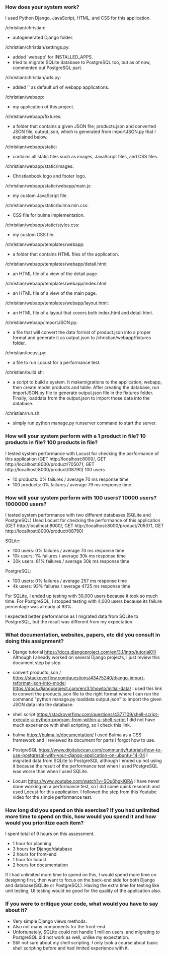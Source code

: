 ### How does your system work?
I used Python Django, JavaScript, HTML, and CSS for this application.

/christian/christian:
- autogenerated Django folder.

/christian/christian/settings.py:
- added 'webapp' for INSTALLED_APPS.
- tried to migrate SQLite database to PostgreSQL too, but as of now, commented out PostgreSQL part.

/christian/christian/urls.py:
- added '' as default url of webapp applications.

/christian/webapp:
- my application of this project.

/christian/webapp/fixtures:
- a folder that contains a given JSON file; products.json and converted JSON file, output.json, which is generated from importJSON.py that I explained below.

/christian/webapp/static:
- contains all static files such as images, JavaScript files, and CSS files.

/christian/webapp/static/images:
- Christianbook logo and footer logo.

/christian/webapp/static/webapp/main.js:
- my custom JavaScript file.

/christian/webapp/static/bulma.min.css:
- CSS file for bulma implementation.

/christian/webapp/static/styles.css:
- my custom CSS file.

/christian/webapp/templates/webapp:
- a folder that contains HTML files of the application.

/christian/webapp/templates/webapp/detail.html:
- an HTML file of a view of the detail page.

/christian/webapp/templates/webapp/index.html:
- an HTML file of a view of the main page.

/christian/webapp/templates/webapp/layout.html:
- an HTML file of a layout that covers both index.html and detail.html.

/christian/webapp/importJSON.py:
- a file that will convert the data format of product.json into a proper format and generate it as output.json to /christian/webapp/fixtures folder.

/christian/locust.py:
- a file to run Locust for a performance test.

/christian/build.sh:
- a script to build a system. It makemigrations to the application, webapp, then create model products and table.
After creating the database, run importJSON.py file to generate output.json file in the fixtures folder. Finally, loaddata from the output.json to import those data into the database.

/christian/run.sh:
- simply run python manage.py runserver command to start the server.




### How will your system perform with a 1 product in file? 10 products in file? 100 products in file?
I tested system performance with Locust for checking the performance of this application (GET http://localhost:8000/, GET http://localhost:8000/product/705071, GET http://localhost:8000/product/08790)
100 users
- 10 products: 0% failures / average 70 ms response time
- 100 products: 0% failures / average 79 ms response time



### How will your system perform with 100 users? 10000 users? 1000000 users?
I tested system performance with two different databases (SQLite and PostgreSQL)
Used Locust for checking the performance of this application (GET http://localhost:8000/, GET http://localhost:8000/product/705071, GET http://localhost:8000/product/08790)

SQLite:
- 100 users: 0% failures / average 70 ms response time
- 10k users: 1% failures / average 30k ms response time
- 30k users: 61% failures / average 30k ms response time

PostgreSQL:
- 100 users: 0% failures / average 257 ms response time
- 4k users: 93% failures / average 4725 ms response time

For SQLite, I ended up testing with 30,000 users because it took so much time.
For PostgreSQL, I stopped testing with 4,000 users because its failure percentage was already at 93%.

I expected better performance as I migrated data from SQLite to PostgreSQL, but the result was different from my expectation.


### What documentation, websites, papers, etc did you consult in doing this assignment?
- Django tutorial
https://docs.djangoproject.com/en/3.1/intro/tutorial01/
Although I already worked on several Django projects, I just review this document step by step.

- convert products.json / 
https://stackoverflow.com/questions/43475240/django-import-reformat-json-into-model
https://docs.djangoproject.com/en/3.1/howto/initial-data/
I used this link to convert the products.json file to the right format where I can run the command "python manage.py loaddata output.json" to import the given JSON data into the database.

- shell script
https://stackoverflow.com/questions/4377109/shell-script-execute-a-python-program-from-within-a-shell-script
I did not have much experience with shell scripting, so I check this link.

- bulma
https://bulma.io/documentation/
I used Bulma as a CSS framework and I reviewed its document for parts I forgot how to use.

- PostgreSQL
https://www.digitalocean.com/community/tutorials/how-to-use-postgresql-with-your-django-application-on-ubuntu-14-04
I migrated data from SQLite to PostgreSQL although I ended up not using it because the result of the performance test when I used PostgreSQL was worse than when I used SQLite.

- Locust
https://www.youtube.com/watch?v=SOu6hgklQRA
I have never done working on a performance test, so I did some quick research and used Locust for this application. I followed the step from this Youtube video for the simple performance test.




### How long did you spend on this exercise? If you had unlimited more time to spend on this, how would you spend it and how would you prioritize each item?
I spent total of 9 hours on this assessment.
- 1 hour for planning
- 3 hours for Django/database
- 2 hours for front-end
- 1 hour for locust
- 2 hours for documentation

If I had unlimited more time to spend on this, I would spend more time on designing first, then want to focus on the back-end side for both Django and database(SQLite or PostgreSQL). Having the extra time for testing like unit testing, UI testing would be good for the quality of the application also.




### If you were to critique your code, what would you have to say about it?
- Very simple Django views methods.
- Also not many components for the front-end.
- Unfortunately, SQLite could not handle 1 million users, and migrating to PostgreSQL did not work as well, unlike my expectation.
- Still not sure about my shell scripting. I only took a course about basic shell scripting before and had limited experience with it.